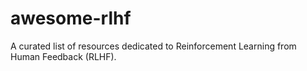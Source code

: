 # awesome-rlhf
A curated list of resources dedicated to Reinforcement Learning from Human Feedback (RLHF).
